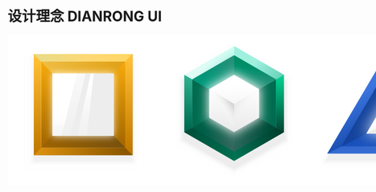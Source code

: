 # 设计理念 DIANRONG UI

<div style="display:flex;">
<img src="../images/design pilosophy/clarity.png" alt="清晰 Clarity"  description="我们力求让界面中的内容准确、层级清楚，界面间的关系及用户流程简单易懂。我们不仅要求界面语言在用户识别上达到清晰、更需要思考每一个设计点都是经过仔细推敲，理由清晰明了。" align="left" />

<img src="../images/design pilosophy/smart.png" alt="清晰 Clarity"  description="为用户提供符合预期甚至超乎用户预期的微交互。通过数据分析和用户目标驱动智能地为用户设计最佳路径，想用户所想，想用户未想，力求让用户在使用产品的过程拥有愉悦的感受和对产品无尽的好感，甚至在业务上心甘情愿地被“套路”。" align="left" />

<img src="../images/design pilosophy/safty.png" alt="安全感 Safty"  description="安全是互联网金融用户感受中的重中之重，请无时不刻谨记在设计中给用户传达安全感，让用户感知自己拥有掌控。" align="left" />

</div>
